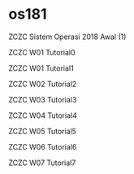 # os181
ZCZC Sistem Operasi 2018 Awal (1)

ZCZC W01 Tutorial0

ZCZC W01 Tutorial1

ZCZC W02 Tutorial2

ZCZC W03 Tutorial3

ZCZC W04 Tutorial4

ZCZC W05 Tutorial5

ZCZC W06 Tutorial6

ZCZC W07 Tutorial7
